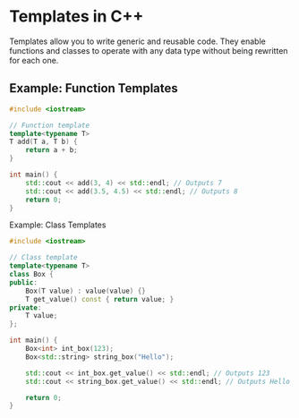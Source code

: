 # Templates in C++

Templates allow you to write generic and reusable code. They enable functions and classes to operate with any data type without being rewritten for each one.

## Example: Function Templates

```cpp
#include <iostream>

// Function template
template<typename T>
T add(T a, T b) {
    return a + b;
}

int main() {
    std::cout << add(3, 4) << std::endl; // Outputs 7
    std::cout << add(3.5, 4.5) << std::endl; // Outputs 8
    return 0;
}
```
Example: Class Templates

```cpp
#include <iostream>

// Class template
template<typename T>
class Box {
public:
    Box(T value) : value(value) {}
    T get_value() const { return value; }
private:
    T value;
};

int main() {
    Box<int> int_box(123);
    Box<std::string> string_box("Hello");

    std::cout << int_box.get_value() << std::endl; // Outputs 123
    std::cout << string_box.get_value() << std::endl; // Outputs Hello

    return 0;
}
```
